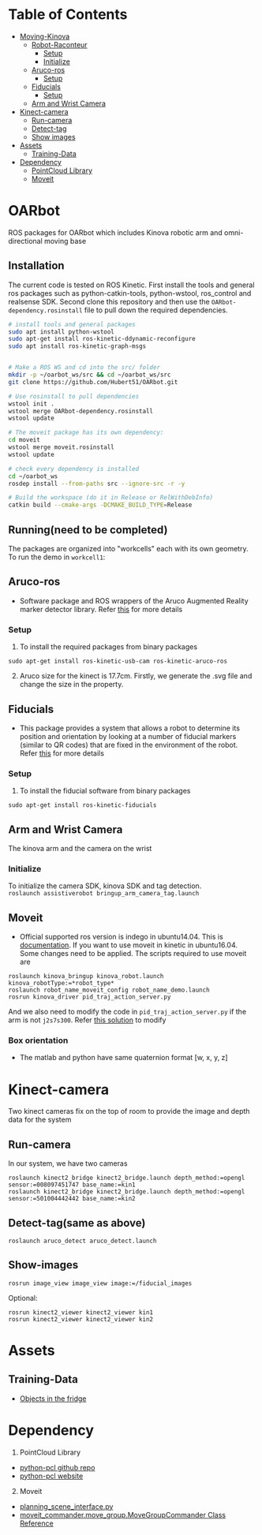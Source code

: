# Table of Contents 
- [Moving-Kinova](#Moving-Kinova) 
  - [Robot-Raconteur](#Robot-Raconteur)  
    - [Setup](#Setup) 
    - [Initialize](#Initialize)
  - [Aruco-ros](#Aruco-ros)
    - [Setup](#Setup)
  - [Fiducials](#Fiducials)
    - [Setup](#Setup)
  - [Arm and Wrist Camera](#Arm-and-Wrist-Camera)
- [Kinect-camera](#Kinect-camera)
  - [Run-camera](#Run-camera)
  - [Detect-tag](#detect-tag)
  - [Show images](#Show-images)
- [Assets](#Assets)
  - [Training-Data](#Training-Data)
- [Dependency](#Dependency)
  - [PointCloud Library](#PointCloud-Library)
  - [Moveit](#Moveit)
# OARbot
ROS packages for OARbot which includes Kinova robotic arm and omni-directional moving base

## Installation

The current code is tested on ROS Kinetic. First install the tools and general ros packages such as python-catkin-tools, python-wstool, ros_control and realsense SDK. Second clone this repository and then use the
`OARbot-dependency.rosinstall` file to pull down the required dependencies. 

```bash
# install tools and general packages
sudo apt install python-wstool
sudo apt-get install ros-kinetic-ddynamic-reconfigure
sudo apt install ros-kinetic-graph-msgs


# Make a ROS WS and cd into the src/ folder
mkdir -p ~/oarbot_ws/src && cd ~/oarbot_ws/src
git clone https://github.com/Hubert51/OARbot.git

# Use rosinstall to pull dependencies
wstool init .
wstool merge OARbot-dependency.rosinstall
wstool update

# The moveit package has its own dependency:
cd moveit
wstool merge moveit.rosinstall
wstool update

# check every dependency is installed
cd ~/oarbot_ws
rosdep install --from-paths src --ignore-src -r -y

# Build the workspace (do it in Release or RelWithDebInfo)
catkin build --cmake-args -DCMAKE_BUILD_TYPE=Release
```

## Running(need to be completed)
The packages are organized into "workcells" each with its own geometry. To run the demo in `workcell1`:

## Aruco-ros
* Software package and ROS wrappers of the Aruco Augmented Reality marker detector library. Refer [this](http://wiki.ros.org/aruco) for more details
### Setup
1. To install the required packages from binary packages
```
sudo apt-get install ros-kinetic-usb-cam ros-kinetic-aruco-ros
```
2. Aruco size for the kinect is 17.7cm. Firstly, we generate the .svg file and change the size in the property.

## Fiducials
* This package provides a system that allows a robot to determine its position and orientation by looking at a number of fiducial markers (similar to QR codes) that are fixed in the environment of the robot. Refer [this](http://wiki.ros.org/fiducials) for more details
### Setup
1. To install the fiducial software from binary packages
```
sudo apt-get install ros-kinetic-fiducials
```
## Arm and Wrist Camera
The kinova arm and the camera on the wrist
### Initialize
To initialize the camera SDK, kinova SDK and tag detection.  
`roslaunch assistiverobot bringup_arm_camera_tag.launch`


## Moveit
* Official supported ros version is indego in ubuntu14.04. This is [documentation](https://github.com/Kinovarobotics/kinova-ros/wiki/MoveIt). If you want to use moveit in kinetic in ubuntu16.04. Some changes need to be applied. The scripts required to use moveit are 
```
roslaunch kinova_bringup kinova_robot.launch kinova_robotType:=*robot_type*  
roslaunch robot_name_moveit_config robot_name_demo.launch  
rosrun kinova_driver pid_traj_action_server.py
```
And we also need to modify the code in `pid_traj_action_server.py` if the arm is not `j2s7s300`. Refer [this solution](https://github.com/Kinovarobotics/kinova-ros/issues/257) to modify 

### Box orientation
* The matlab and python have same quaternion format \[w, x, y, z\]


# Kinect-camera
Two kinect cameras fix on the top of room to provide the image and depth data for the system  

## Run-camera
In our system, we have two cameras
```
roslaunch kinect2_bridge kinect2_bridge.launch depth_method:=opengl sensor:=008097451747 base_name:=kin1
roslaunch kinect2_bridge kinect2_bridge.launch depth_method:=opengl sensor:=501004442442 base_name:=kin2
```

## Detect-tag(same as above)
```
roslaunch aruco_detect aruco_detect.launch
```

## Show-images
`rosrun image_view image_view image:=/fiducial_images`

Optional:
```
rosrun kinect2_viewer kinect2_viewer kin1
rosrun kinect2_viewer kinect2_viewer kin2
```
# Assets
## Training-Data
* [Objects in the fridge](https://drive.google.com/drive/folders/1nERUeKihDFWaOkOLvG9-ORnOm8ObeKN1?usp=sharing)

# Dependency
1. PointCloud Library
  * [python-pcl github repo](https://github.com/strawlab/python-pcl)
  * [python-pcl website](http://strawlab.github.io/python-pcl/)
2. Moveit
  * [planning_scene_interface.py](http://docs.ros.org/jade/api/moveit_commander/html/planning__scene__interface_8py_source.html)
  * [moveit_commander.move_group.MoveGroupCommander Class Reference](http://docs.ros.org/jade/api/moveit_commander/html/classmoveit__commander_1_1move__group_1_1MoveGroupCommander.html#a0e95859080ce005ee4d907b8dac7d8e3)
